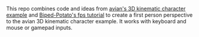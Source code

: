 This repo combines code and ideas from [avian's 3D kinematic character example](https://github.com/Jondolf/avian/tree/main/crates/avian3d/examples/kinematic_character_3d) and [Biped-Potato's fps tutorial](https://github.com/Biped-Potato/fps_tutorial/tree/tutorial/PART%202%20-%20Movement%2B3D%20Models) to create a first person perspective to the avian 3D kinematic character example.  It works with keyboard and mouse or gamepad inputs.
